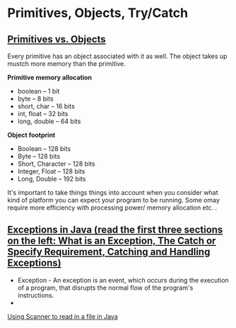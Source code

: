 # Primitives, Objects, Try/Catch



## [Primitives vs. Objects](https://www.baeldung.com/java-primitives-vs-objects)

Every primitive has an object associated with it as well. The object takes up mustch more memory than the primitive.  

**Primitive memory allocation**  
- boolean – 1 bit
- byte – 8 bits
- short, char – 16 bits
- int, float – 32 bits
- long, double – 64 bits  

**Object footprint**
- Boolean – 128 bits
- Byte – 128 bits
- Short, Character – 128 bits
- Integer, Float – 128 bits
- Long, Double – 192 bits

It's important to take things things into account when you consider what kind of platform you can expect your program to be running. Some omay require more efficiency 
with processing power/ memory allocation etc. .
 

## [Exceptions in Java (read the first three sections on the left: What is an Exception, The Catch or Specify Requirement, Catching and Handling Exceptions)](https://docs.oracle.com/javase/tutorial/essential/exceptions/index.html)

- Exception -  An exception is an event, which occurs during the execution of a program, that disrupts the normal flow of the program's instructions.  
- 

[Using Scanner to read in a file in Java](https://docs.oracle.com/javase/tutorial/essential/io/scanning.html)
